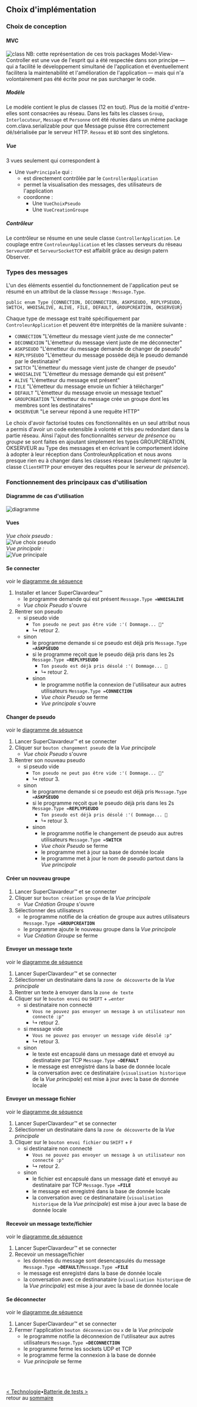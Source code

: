 ## Choix d'implémentation

### Choix de conception
#### MVC
![class](conception/COO-ClassDiagram.png)
NB: cette représentation de ces trois packages Model-View-Controller est une vue de l'esprit qui a été respectée dans son principe — qui a facilité le développement simultané de l'application et éventuellement facilitera la maintenabilité et l'amélioration de l'application — mais qui n'a volontairement pas été écrite pour ne pas surcharger le code.

##### Modèle
Le modèle contient le plus de classes (12 en tout).
Plus de la moitié d'entre-elles sont consacrées au réseau.
Dans les faits les classes `Group`, `Interlocuteur`, `Message` et `Personne` ont été réunies dans un même package com.clava.serializable pour que Message puisse être correctement dé/sérialisée par le serveur HTTP.
`Reseau` et `BD` sont des singletons.

##### Vue
3 vues seulement qui correspondent à 
- Une `VuePrincipale` qui :
	- est directement contrôlée par le `ControllerApplication`
	- permet la visualisation des messages, des utilisateurs de l'application
	- coordonne :
		- Une `VueChoixPseudo` 
		- Une `VueCreationGroupe`

##### Contrôleur
Le contrôleur se résume en une seule classe `ControllerApplication`.
Le couplage entre `ControleurApplication` et les classes serveurs du réseau `ServeurUDP` et `ServeurSocketTCP` est affaiblit grâce au design patern Observer.

### Types des messages
L'un des éléments essentiel du fonctionnement de l'application peut se résumé en un attribut de la classe `Message` : `Message.Type`. 
```
public enum Type {CONNECTION, DECONNECTION, ASKPSEUDO, REPLYPSEUDO, SWITCH, WHOISALIVE, ALIVE, FILE, DEFAULT, GROUPCREATION, OKSERVEUR}
```
Chaque type de message est traité spécifiquement par `ControleurApplication` et peuvent être interprétés de la manière suivante :
- `CONNECTION` "L'émetteur du message vient juste de me connecter"
- `DECONNEXION` "L'émetteur du message vient juste de me déconnecter"
- `ASKPSEUDO` "L'émetteur du message demande de changer de pseudo"
- `REPLYPSEUDO` "L'émetteur du message possède déjà le pseudo demandé par le destinataire"          
- `SWITCH` "L'émetteur du message vient juste de changer de pseudo" 
- `WHOISALIVE` "L'émetteur du message demande qui est présent"
- `ALIVE` "L'émetteur du message est présent"          
- `FILE` "L'émetteur du message envoie un fichier à télécharger" 
- `DEFAULT` "L'émetteur du message envoie un message textuel"
- `GROUPCREATION` "L'émetteur du message crée un groupe dont les membres sont les destinataires" 
- `OKSERVEUR` "Le serveur répond à une requête HTTP"

Le choix d'avoir factorisé toutes ces fonctionnalités en un seul attribut nous a permis d'avoir un code extensible à volonté et très peu redondant dans la partie réseau. 
Ainsi l'ajout des fonctionnalités *serveur de présence* ou *groupe* se sont faites en ajoutant simplement les types GROUPCREATION, OKSERVEUR au Type des messages et en écrivant le comportement idoine à adopter à leur réception dans ControleurApplication et nous avons presque rien eu à changer dans les classes réseaux (seulement rajouter la classe `ClientHTTP` pour envoyer des requêtes pour le *serveur de présence*).

### Fonctionnement des principaux cas d'utilisation
#### Diagramme de cas d'utilisation
![diagramme](conception/usecasediagram.png)<br>

#### Vues
*Vue choix pseudo :*<br>
![*Vue choix pseudo*](images/VueChoixPseudo.png)<br>
*Vue principale :*<br>
![*Vue principale*](images/VuePrincipale.png)<br>

#### Se connecter
voir le [diagramme de séquence](conception/seqdiagram_seconnecter.png)
1. Installer et lancer SuperClavardeur™
	- le programme demande qui est présent `Message.Type =`**`WHOISALIVE`**
	- *Vue choix Pseudo* s'ouvre
2. Rentrer son pseudo 
	- si pseudo vide
		- `Ton pseudo ne peut pas être vide :'( Dommage... 🙈"`
		- ↳ retour 2.
	- sinon
		- le programme demande si ce pseudo est déjà pris `Message.Type =`**`ASKPSEUDO`**
		- si le programme reçoit que le pseudo déjà pris dans les 2s `Message.Type =`**`REPLYPSEUDO`**
			- `Ton pseudo est déjà pris désolé :'( Dommage... 🙈`
			- ↳ retour 2.
		- sinon
			- le programme notifie la connexion de l'utilisateur aux autres utilisateurs `Message.Type =`**`CONNECTION`**  
			- *Vue choix Pseudo* se ferme
			- *Vue principale* s'ouvre

#### Changer de pseudo
voir le [diagramme de séquence](conception/seqdiagram_changerpseudo.png)
1. Lancer SuperClavardeur™ et se connecter
2. Cliquer sur `bouton changement pseudo` de la *Vue principale*
	- *Vue choix Pseudo* s'ouvre
3. Rentrer son nouveau pseudo 
	- si pseudo vide
		- `Ton pseudo ne peut pas être vide :'( Dommage... 🙈"`
		- ↳ retour 3.
	- sinon
		- le programme demande si ce pseudo est déjà pris `Message.Type =`**`ASKPSEUDO`**
		- si le programme reçoit que le pseudo déjà pris dans les 2s `Message.Type =`**`REPLYPSEUDO`**
			- `Ton pseudo est déjà pris désolé :'( Dommage... 🙈`
			- ↳ retour 3.
		- sinon
			- le programme notifie le changement de pseudo aux autres utilisateurs `Message.Type =`**`SWITCH`**  
			- *Vue choix Pseudo* se ferme
			- le programme met à jour sa base de donnée locale
			- le programme met à jour le nom de pseudo partout dans la *Vue principale*

#### Créer un nouveau groupe 
1. Lancer SuperClavardeur™ et se connecter
2. Cliquer sur `bouton création groupe` de la *Vue principale*
	- *Vue Création Groupe* s'ouvre
3. Sélectionner des utilisateurs 
	- le programme notifie de la création de groupe aux autres utilisateurs `Message.Type =`**`GROUPCREATION`**
	- le programme ajoute le nouveau groupe dans la *Vue principale*
	- *Vue Création Groupe* se ferme

#### Envoyer un message texte
voir le [diagramme de séquence](conception/seqdiagram_envoyertext.png)
1. Lancer SuperClavardeur™ et se connecter
2. Sélectionner un destinataire dans la `zone de découverte` de la *Vue principale*
3. Rentrer un texte à envoyer dans la `zone de texte` 
4. Cliquer sur le `bouton envoi` ou `SHIFT` + `↵enter`
	- si destinataire non connecté
		- `Vous ne pouvez pas envoyer un message à un utilisateur non connecté :p"`
		- ↳ retour 2.
	- si message vide
		- `Vous ne pouvez pas envoyer un message vide désolé :p"`
		- ↳ retour 3.
	- sinon
		- le texte est encapsulé dans un message daté et envoyé au destinataire par TCP `Message.Type =`**`DEFAULT`**
		- le message est enregistré dans la base de donnée locale
		- la conversation avec ce destinataire (`visualisation historique` de la *Vue principale*) est mise à jour avec la base de donnée locale

#### Envoyer un message fichier
voir le [diagramme de séquence](conception/seqdiagram_envoyerfichier.png)
1. Lancer SuperClavardeur™ et se connecter
2. Sélectionner un destinataire dans la `zone de découverte` de la *Vue principale*
3. Cliquer sur le `bouton envoi fichier` ou `SHIFT` + `F`
	- si destinataire non connecté
		- `Vous ne pouvez pas envoyer un message à un utilisateur non connecté :p"`
		- ↳ retour 2.
	- sinon
		- le fichier est encapsulé dans un message daté et envoyé au destinataire par TCP `Message.Type =`**`FILE`**
		- le message est enregistré dans la base de donnée locale
		- la conversation avec ce destinanataire (`visualisation historique` de la *Vue principale*) est mise à jour avec la base de donnée locale

#### Recevoir un message texte/fichier
voir le [diagramme de séquence](conception/seqdiagram_recevoirmessage.png)
1. Lancer SuperClavardeur™ et se connecter
2. Recevoir un message/fichier 
	- les données du message sont desencapsulés du message `Message.Type =`**`DEFAULT`**/`Message.Type =`**`FILE`**
	- le message est enregistré dans la base de donnée locale
	- la conversation avec ce destinanataire (`visualisation historique` de la *Vue principale*) est mise à jour avec la base de donnée locale

#### Se déconnecter
voir le [diagramme de séquence](conception/seqdiagram_sedeconnecter.png)
1. Lancer SuperClavardeur™ et se connecter
2. Fermer l'application `bouton déconnexion` ou `x` de la *Vue principale*
	- le programme notifie la déconnexion de l'utilisateur aux autres utilisateurs `Message.Type =`**`DECONNECTION`** 
	- le programme ferme les sockets UDP et TCP
	- le programme ferme la connexion à la base de donnée
	- *Vue principale* se ferme

<br><br><br>
[< Technologie](techno.md)•[Batterie de tests >](tests.md)<br>
retour au [sommaire](README.md)<br>